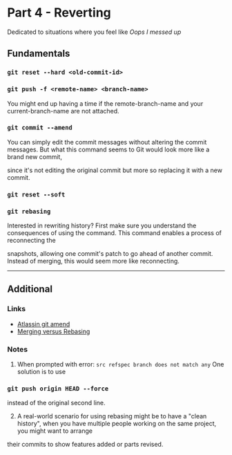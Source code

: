 # Part 4 - Reverting
Dedicated to situations where you feel like _Oops I messed up_


## Fundamentals


### `git reset --hard <old-commit-id>`


### `git push -f <remote-name> <branch-name>`

You might end up having a time if the remote-branch-name and your current-branch-name are not attached. 


### `git commit --amend`

You can simply edit the commit messages without altering the commit messages. But what this command seems to Git would look more like a brand new commit, 


since it's not editing the original commit but more so replacing it with a new commit.


### `git reset --soft`


### `git rebasing`

Interested in rewriting history? First make sure you understand the consequences of using the command. This command enables a process of reconnecting the


snapshots, allowing one commit's patch to go ahead of another commit. Instead of merging, this would seem more like reconnecting. 

---

## Additional


### Links
- [Atlassin git amend](https://www.atlassian.com/git/tutorials/rewriting-history#git-commit--amend)
- [Merging versus Rebasing](https://www.atlassian.com/git/tutorials/merging-vs-rebasing)


### Notes
1. When prompted with error: ``` src refspec branch does not match any ``` 
One solution is to use 
### `git push origin HEAD --force `
instead of the original second line.


2. A real-world scenario for using rebasing might be to have a "clean history", when you have multiple people working on the same project, you might want to arrange 


their commits to show features added or parts revised.
